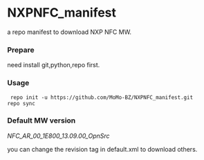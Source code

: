 # NXPNFC_manifest
 a repo manifest to download NXP NFC MW.

### Prepare 
need install git,python,repo first.

### Usage

` repo init -u https://github.com/MoMo-BZ/NXPNFC_manifest.git`  
`repo sync`

### Default MW version
*NFC_AR_00_1E800_13.09.00_OpnSrc* 

you can change the revision tag in default.xml to download others.

